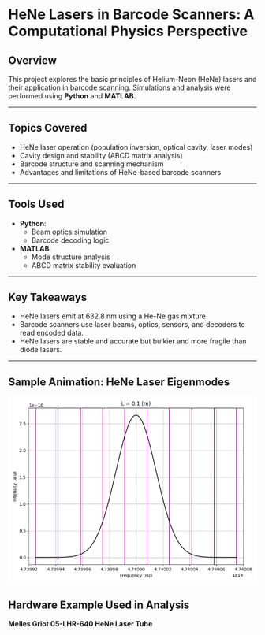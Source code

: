 # HeNe Lasers in Barcode Scanners: A Computational Physics Perspective

## Overview

This project explores the basic principles of Helium-Neon (HeNe) lasers and their application in barcode scanning. Simulations and analysis were performed using **Python** and **MATLAB**.

---

## Topics Covered

- HeNe laser operation (population inversion, optical cavity, laser modes)
- Cavity design and stability (ABCD matrix analysis)
- Barcode structure and scanning mechanism
- Advantages and limitations of HeNe-based barcode scanners

---

## Tools Used

- **Python**:  
  - Beam optics simulation  
  - Barcode decoding logic  
- **MATLAB**:  
  - Mode structure analysis  
  - ABCD matrix stability evaluation  

---

## Key Takeaways

- HeNe lasers emit at 632.8 nm using a He-Ne gas mixture.
- Barcode scanners use laser beams, optics, sensors, and decoders to read encoded data.
- HeNe lasers are stable and accurate but bulkier and more fragile than diode lasers.

---

## Sample Animation: HeNe Laser Eigenmodes

![Laser Mode Animation](Animations/cavity_modes.gif)


## Hardware Example Used in Analysis

**Melles Griot 05-LHR-640 HeNe Laser Tube**
